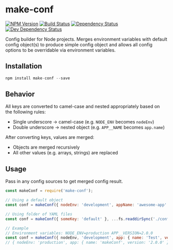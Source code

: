 # make-conf
[![NPM Version][npm-image]][npm-url] [![Build Status][build-image]][build-url] [![Dependency Status][depstat-image]][depstat-url] [![Dev Dependency Status][devdepstat-image]][devdepstat-url]

Config builder for Node projects. Merges environment variables with default config object(s) to produce simple config object and allows all config options to be overridable via environment variables.

## Installation

```javascript
npm install make-conf --save
```

## Behavior

All keys are converted to camel-case and nested appropriately based on the following rules:
- Single underscore -> camel-case (e.g. `NODE_ENV` becomes `nodeEnv`)
- Double underscore -> nested object (e.g. `APP__NAME` becomes `app.name`)

After converting keys, values are merged:
- Objects are merged recursively
- All other values (e.g. arrays, strings) are replaced

## Usage

Pass in any config sources to get merged config result.

```javascript
const makeConf = require('make-conf');

// Using a default object
const conf = makeConf({ nodeEnv: 'development', appName: 'awesome-app' }, ...configObjects)

// Using folder of YAML files
const conf = makeConf({ someKey: 'default' }, ...fs.readdirSync('./config').map(file => yaml.load(fs.readFileSync(path.join('./config', file), 'utf8'))));

// Example
// Environment variables: NODE_ENV=production APP__VERSION=2.0.0
const conf = makeConf({ nodeEnv, 'development', app: { name: 'Test', version: '1.0.0' }}, { app: { name: 'makeConf' }});
// { nodeEnv: 'production', app: { name: 'makeConf', version: '2.0.0' }}
```

[build-url]: https://travis-ci.org/joshswan/make-conf
[build-image]: https://travis-ci.org/joshswan/make-conf.svg?branch=master
[depstat-url]: https://david-dm.org/joshswan/make-conf
[depstat-image]: https://david-dm.org/joshswan/make-conf.svg
[devdepstat-url]: https://david-dm.org/joshswan/make-conf#info=devDependencies
[devdepstat-image]: https://david-dm.org/joshswan/make-conf/dev-status.svg
[npm-url]: https://www.npmjs.com/package/make-conf
[npm-image]: https://badge.fury.io/js/make-conf.svg
